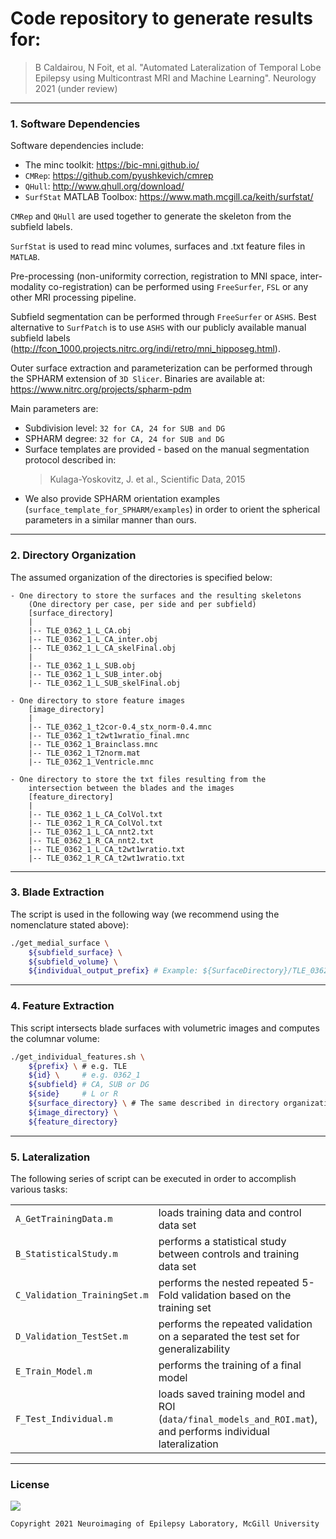 # Code repository to generate results for:
> B Caldairou, N Foit, et al. "Automated Lateralization of Temporal Lobe Epilepsy using Multicontrast MRI and Machine Learning". Neurology 2021 (under review)
<hr>


### 1. Software Dependencies

Software dependencies include:
 - The minc toolkit: https://bic-mni.github.io/
 - `CMRep`: https://github.com/pyushkevich/cmrep
 - `QHull`: http://www.qhull.org/download/
 - `SurfStat` MATLAB Toolbox: https://www.math.mcgill.ca/keith/surfstat/

`CMRep` and `QHull` are used together to generate the skeleton from the subfield labels.

`SurfStat` is used to read minc volumes, surfaces and .txt feature files in `MATLAB`.

Pre-processing (non-uniformity correction, registration to MNI space, inter-modality co-registration) can be performed using `FreeSurfer`, `FSL` or any other MRI processing pipeline.

Subfield segmentation can be performed through `FreeSurfer` or `ASHS`. Best alternative to `SurfPatch` is to use `ASHS` with our publicly available manual subfield labels (http://fcon_1000.projects.nitrc.org/indi/retro/mni_hipposeg.html).

Outer surface extraction and parameterization can be performed through the SPHARM extension of `3D Slicer`. 
Binaries are available at: https://www.nitrc.org/projects/spharm-pdm

Main parameters are:
- Subdivision level: `32 for CA, 24 for SUB and DG`
- SPHARM degree: `32 for CA, 24 for SUB and DG`
- Surface templates are provided - based on the manual segmentation protocol described in:
	> Kulaga-Yoskovitz, J. et al., Scientific Data, 2015
- We also provide SPHARM orientation examples (`surface_template_for_SPHARM/examples`) in order to orient the spherical parameters in a similar manner than ours.
<hr>


### 2. Directory Organization

The assumed organization of the directories is specified below:

	- One directory to store the surfaces and the resulting skeletons
		(One directory per case, per side and per subfield)
		[surface_directory]
		|
		|-- TLE_0362_1_L_CA.obj
		|-- TLE_0362_1_L_CA_inter.obj
		|-- TLE_0362_1_L_CA_skelFinal.obj
		|
		|-- TLE_0362_1_L_SUB.obj
		|-- TLE_0362_1_L_SUB_inter.obj
		|-- TLE_0362_1_L_SUB_skelFinal.obj
	
	- One directory to store feature images 
		[image_directory]
		|
		|-- TLE_0362_1_t2cor-0.4_stx_norm-0.4.mnc
		|-- TLE_0362_1_t2wt1wratio_final.mnc
		|-- TLE_0362_1_Brainclass.mnc
		|-- TLE_0362_1_T2norm.mat
		|-- TLE_0362_1_Ventricle.mnc
	
	- One directory to store the txt files resulting from the
		intersection between the blades and the images
		[feature_directory]
		|
		|-- TLE_0362_1_L_CA_ColVol.txt
		|-- TLE_0362_1_R_CA_ColVol.txt
		|-- TLE_0362_1_L_CA_nnt2.txt
		|-- TLE_0362_1_R_CA_nnt2.txt
		|-- TLE_0362_1_L_CA_t2wt1wratio.txt
		|-- TLE_0362_1_R_CA_t2wt1wratio.txt
<hr>

### 3. Blade Extraction

The script is used in the following way (we recommend using the nomenclature stated above):
```bash
./get_medial_surface \
	${subfield_surface} \
	${subfield_volume} \
	${individual_output_prefix} # Example: ${SurfaceDirectory}/TLE_0362_1_L_CA
```
<hr>


### 4. Feature Extraction

This script intersects blade surfaces with volumetric images and computes the columnar volume:
```bash
./get_individual_features.sh \
	${prefix} \ # e.g. TLE
	${id} \     # e.g. 0362_1
	${subfield} # CA, SUB or DG
	${side}     # L or R
	${surface_directory} \ # The same described in directory organization
	${image_directory} \
	${feature_directory}
```
<hr>


### 5. Lateralization

The following series of script can be executed in order to accomplish various tasks:

|   							|	 																											|
|-------------------------------|---------------------------------------------------------------------------------------------------------------|
|`A_GetTrainingData.m`			| loads training data and control data set 																		|
|`B_StatisticalStudy.m`			| performs a statistical study between controls and training data set 											|
|`C_Validation_TrainingSet.m`	| performs the nested repeated 5-Fold validation based on the training set 										|
|`D_Validation_TestSet.m`		| performs the repeated validation on a separated the test set for generalizability 							|
|`E_Train_Model.m`				| performs the training of a final model 																		|
|`F_Test_Individual.m`			| loads saved training model and ROI (`data/final_models_and_ROI.mat`), and performs individual lateralization	|
<hr>


### License
<a href= "https://opensource.org/licenses/BSD-3-Clause"><img src="https://img.shields.io/badge/License-BSD%203--Clause-blue.svg" /></a>

```console
Copyright 2021 Neuroimaging of Epilepsy Laboratory, McGill University
```